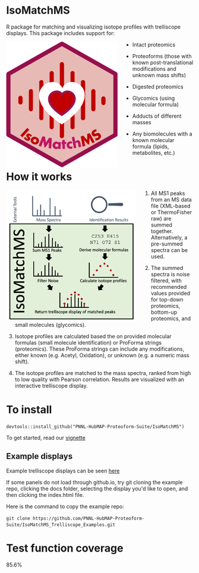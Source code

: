 # IsoMatchMS

R package for matching and visualizing isotope profiles with trelliscope displays.
This package includes support for:

<img src="IsoMatchMS_Logo.png" alt="PSpecteR_Logo" style="width:300px;margin-right: 40px;" align="left"/>

* Intact proteomics 

* Proteoforms (those with known post-translational modifications and unknown mass shifts) 

* Digested proteomics 

* Glycomics (using molecular formula)

* Adducts of different masses

* Any biomolecules with a known molecular formula (lipids, metabolites, etc.)



# How it works

<img src="./inst/references/Logo.png" style="width:350px;margin-right: 40px;" align="left"/>

1. All MS1 peaks from an MS data file (XML-based or ThermoFisher raw) are summed together.
Alternatively, a pre-summed spectra can be used. 

2. The summed spectra is noise filtered, with recommended values provided for 
top-down proteomics, bottom-up proteomics, and small molecules (glycomics).

3. Isotope profiles are calculated based the on provided molecular formulas (small molecule
identification) or ProForma strings (proteomics). These ProForma strings can include
any modifications, either known (e.g. Acetyl, Oxidation), or unknown (e.g. a numeric
mass shift).

4. The isotope profiles are matched to the mass spectra,
ranked from high to low quality with Pearson correlation. Results are visualized with 
an interactive trelliscope display.

# To install 

`devtools::install_github("PNNL-HubMAP-Proteoform-Suite/IsoMatchMS")`

To get started, read our [vignette](https://pnnl-hubmap-proteoform-suite.github.io/IsoMatchMS/) 

## Example displays

Example trelliscope displays can be seen [here](https://pnnl-hubmap-proteoform-suite.github.io/IsoMatchMS_Trelliscope_Examples/)

If some panels do not load through github.io, try git cloning the example repo, clicking the docs folder, selecting the display you'd like to open, and then clicking the index.html file. 

Here is the command to copy the example repo: 

`git clone https://github.com/PNNL-HubMAP-Proteoform-Suite/IsoMatchMS_Trelliscope_Examples.git`

# Test function coverage

85.6%
